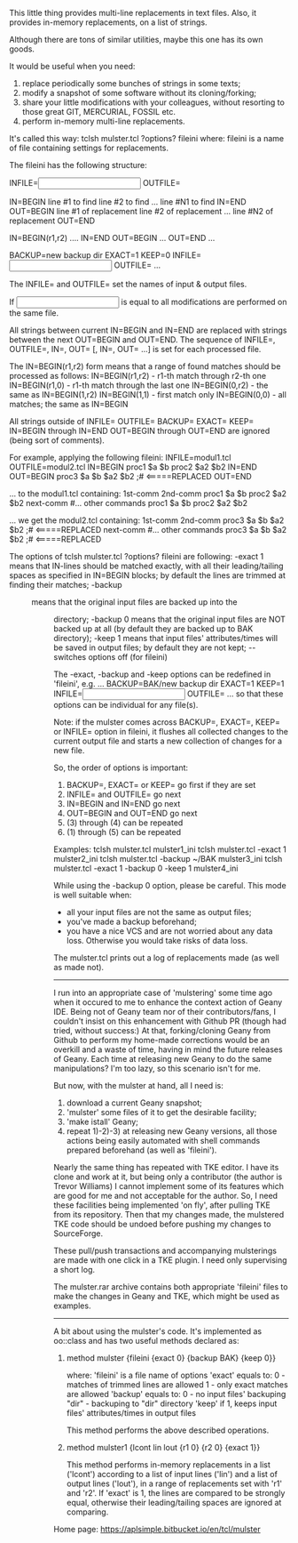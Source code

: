 
This little thing provides multi-line replacements in text files.
Also, it provides in-memory replacements, on a list of strings.

Although there are tons of similar utilities, maybe this one has
its own goods.

It would be useful when you need:
  1) replace periodically some bunches of strings in some texts;
  2) modify a snapshot of some software without its cloning/forking;
  3) share your little modifications with your colleagues, without
     resorting to those great GIT, MERCURIAL, FOSSIL etc.
  4) perform in-memory multi-line replacements.

It's called this way:
  tclsh mulster.tcl ?options? fileini
where:
  fileini is a name of file containing settings for replacements.

The fileini has the following structure:

  INFILE=<input file name>
  OUTFILE=<output file name>

  IN=BEGIN
    line #1 to find
    line #2 to find
    ...
    line #N1 to find
  IN=END
  OUT=BEGIN
    line #1 of replacement
    line #2 of replacement
    ...
    line #N2 of replacement
  OUT=END

  IN=BEGIN(r1,r2)
  ....
  IN=END
  OUT=BEGIN
  ...
  OUT=END
  ...

  BACKUP=new backup dir
  EXACT=1
  KEEP=0
  INFILE=<input file2 name>
  OUTFILE=<output file2 name>
  ...

The INFILE= and OUTFILE= set the names of input & output files.

If <input file name> is equal to <output file name> all modifications
are performed on the same file.

All strings between current IN=BEGIN and IN=END are replaced with
strings between the next OUT=BEGIN and OUT=END. The sequence of
INFILE=, OUTFILE=, IN=, OUT= [, IN=, OUT= ...] is set for each
processed file.

The IN=BEGIN(r1,r2) form means that a range of found matches should
be processed as follows:
  IN=BEGIN(r1,r2) - r1-th match through r2-th one
  IN=BEGIN(r1,0)  - r1-th match through the last one
  IN=BEGIN(0,r2)  - the same as IN=BEGIN(1,r2)
  IN=BEGIN(1,1)   - first match only
  IN=BEGIN(0,0)   - all matches; the same as IN=BEGIN

All strings outside of
  INFILE=
  OUTFILE=
  BACKUP=
  EXACT=
  KEEP=
  IN=BEGIN through IN=END
  OUT=BEGIN through OUT=END
are ignored (being sort of comments).

For example, applying the following fileini:
  INFILE=modul1.tcl
  OUTFILE=modul2.tcl
  IN=BEGIN
    proc1 $a $b
    proc2 $a2 $b2
  IN=END
  OUT=BEGIN
    proc3 $a $b $a2 $b2  ;# <=====REPLACED
  OUT=END

... to the modul1.tcl containing:
  1st-comm
  2nd-comm
  proc1 $a $b
  proc2 $a2 $b2
  next-comm
  #... other commands
  proc1 $a $b
  proc2 $a2 $b2

... we get the modul2.tcl containing:
  1st-comm
  2nd-comm
  proc3 $a $b $a2 $b2  ;# <=====REPLACED
  next-comm
  #... other commands
  proc3 $a $b $a2 $b2  ;# <=====REPLACED

The options of
  tclsh mulster.tcl ?options? fileini
are following:
  -exact 1 means that IN-lines should be matched exactly, with
         all their leading/tailing spaces as specified in
         IN=BEGIN blocks; by default the lines are trimmed at
         finding their matches;
  -backup <dir> means that the original input files are
         backed up into the <dir> directory;
  -backup 0 means that the original input files are NOT backed up
         at all (by default they are backed up to BAK directory);
  -keep 1 means that input files' attributes/times will be
         saved in output files; by default they are not kept;
  -- switches options off (for fileini)

The -exact, -backup and -keep options can be redefined in 'fileini',
e.g.
  ...
  BACKUP=BAK/new backup dir
  EXACT=1
  KEEP=1
  INFILE=<input file2 name>
  OUTFILE=<output file2 name>
  ...
so that these options can be individual for any file(s).

Note: if the mulster comes across BACKUP=, EXACT=, KEEP= or INFILE=
option in fileini, it flushes all collected changes to the current
output file and starts a new collection of changes for a new file.

So, the order of options is important:

  1) BACKUP=, EXACT= or KEEP= go first if they are set
  2) INFILE= and OUTFILE= go next
  3) IN=BEGIN and IN=END go next
  4) OUT=BEGIN and OUT=END go next
  5) (3) through (4) can be repeated
  6) (1) through (5) can be repeated

Examples:
  tclsh mulster.tcl mulster1_ini
  tclsh mulster.tcl -exact 1 mulster2_ini
  tclsh mulster.tcl -backup ~/BAK mulster3_ini
  tclsh mulster.tcl -exact 1 -backup 0 -keep 1 mulster4_ini

While using the -backup 0 option, please be careful. This mode is
well suitable when:
  - all your input files are not the same as output files;
  - you've made a backup beforehand;
  - you have a nice VCS and are not worried about any data loss.
Otherwise you would take risks of data loss.

The mulster.tcl prints out a log of replacements made (as well as
made not).

---

I run into an appropriate case of 'mulstering' some time ago when it
occured to me to enhance the context action of Geany IDE. Being not
of Geany team nor of their contributors/fans, I couldn't insist on
this enhancement with Github PR (though had tried, without success:)
At that, forking/cloning Geany from Github to perform my home-made
corrections would be an overkill and a waste of time, having in mind
the future releases of Geany. Each time at releasing new Geany to do
the same manipulations? I'm too lazy, so this scenario isn't for me.

But now, with the mulster at hand, all I need is:
  1) download a current Geany snapshot;
  2) 'mulster' some files of it to get the desirable facility;
  3) 'make istall' Geany;
  4) repeat 1)-2)-3) at releasing new Geany versions, all those
     actions being easily automated with shell commands prepared
     beforehand (as well as 'fileini').

Nearly the same thing has repeated with TKE editor. I have its clone
and work at it, but being only a contributor (the author is Trevor
Williams) I cannot implement some of its features which are good
for me and not acceptable for the author. So, I need these facilities
being implemented 'on fly', after pulling TKE from its repository.
Then that my changes made, the mulstered TKE code should be undoed
before pushing my changes to SourceForge.

These pull/push transactions and accompanying mulsterings are made
with one click in a TKE plugin. I need only supervising a short log.

The mulster.rar archive contains both appropriate 'fileini' files to
make the changes in Geany and TKE, which might be used as examples.

---

A bit about using the mulster's code. It's implemented as oo::class
and has two useful methods declared as:

 1) method mulster {fileini {exact 0} {backup BAK} {keep 0}}

    where:
      'fileini' is a file name of options
      'exact' equals to:
        0 - matches of trimmed lines are allowed
        1 - only exact matches are allowed
      'backup' equals to:
        0     - no input files' backuping
        "dir" - backuping to "dir" directory
      'keep' if 1, keeps input files' attributes/times in output files

    This method performs the above described operations.

 2) method mulster1 {lcont lin lout {r1 0} {r2 0} {exact 1}}

    This method performs in-memory replacements in a list ('lcont')
    according to a list of input lines ('lin') and a list of output
    lines ('lout'), in a range of replacements set with 'r1' and 'r2'.
    If 'exact' is 1, the lines are compared to be strongly equal,
    otherwise their leading/tailing spaces are ignored at comparing.

Home page:
  https://aplsimple.bitbucket.io/en/tcl/mulster
